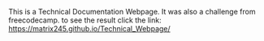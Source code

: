 This is a Technical Documentation Webpage.
It was also a challenge from freecodecamp.
to see the result click the link: https://matrix245.github.io/Technical_Webpage/
